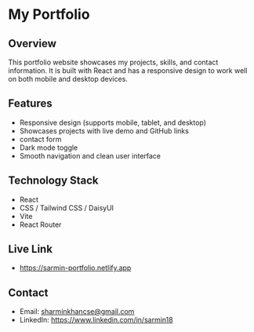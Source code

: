 # My Portfolio

## Overview
This portfolio website showcases my projects, skills, and contact information. It is built with React and has a responsive design to work well on both mobile and desktop devices.

## Features
- Responsive design (supports mobile, tablet, and desktop)  
- Showcases projects with live demo and GitHub links  
- contact form  
- Dark mode toggle  
- Smooth navigation and clean user interface  

## Technology Stack
- React  
- CSS / Tailwind CSS / DaisyUI 
- Vite
- React Router 

## Live Link
- https://sarmin-portfolio.netlify.app

## Contact
- Email: sharminkhancse@gmail.com
- LinkedIn: https://www.linkedin.com/in/sarmin18